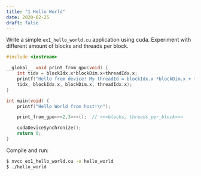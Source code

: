 ```yaml
---
title: "1 Hello World"
date: 2020-02-25
draft: false
---
```



Write a simple `ex1_hello_world.cu` application using cuda.
Experiment with different amount of blocks and threads per block.

```.cu
#include <iostream>

__global__ void print_from_gpu(void) {
    int tidx = blockIdx.x*blockDim.x+threadIdx.x;
    printf("Hello from device! My threadId = blockIdx.x *blockDim.x + threadIdx.x <=> %d = %d * %d + %d \n",
    tidx, blockIdx.x, blockDim.x, threadIdx.x);
}

int main(void) {
    printf("Hello World from host!\n");

    print_from_gpu<<<2,3>>>();  // <<<blocks, threads_per_block>>>

    cudaDeviceSynchronize();
    return 0;
}
```

Compile and run:

```.sh
$ nvcc ex1_hello_world.cu -o hello_world
$ ./hello_world
```
